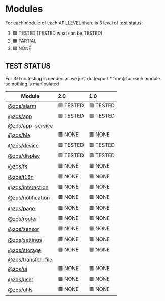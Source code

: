 # Modules

For each module of each API_LEVEL there is 3 level of test status:

1. 🟩 TESTED (TESTED what can be TESTED)
2. 🟧 PARTIAL 
3. 🟥 NONE

## TEST STATUS

For 3.0 no testing is needed as we just do (export * from) for each module so nothing is manipulated

| Module                                                  |     2.0    |     1.0    |
| --------------------------------------                  |:-----------|:-----------|
| [@zos/alarm](./lib/api/tests/alarm.js)                  | 🟩 TESTED  | 🟩 TESTED  |
| [@zos/app](./lib/api/tests/app.js)                      | 🟩 TESTED  | 🟩 TESTED  |
| [@zos/app-service](./lib/api/tests/app-service.js)      ||  
| [@zos/ble](./lib/api/tests/ble.js)                      | 🟥 NONE    | 🟥 NONE    |
| [@zos/device](./lib/api/tests/device.js)                | 🟩 TESTED  | 🟩 TESTED  |
| [@zos/display](./lib/api/tests/display.js)              | 🟩 TESTED  | 🟩 TESTED  |
| [@zos/fs](./lib/api/tests/fs.js)                        | 🟥 NONE    | 🟥 NONE    |
| [@zos/i18n](./lib/api/tests/i18n.js)                    | 🟥 NONE    | 🟥 NONE    |
| [@zos/interaction](./lib/api/tests/interaction.js)      | 🟥 NONE    | 🟥 NONE    |
| [@zos/notification](./lib/api/tests/notification.js)    | 🟥 NONE    | 🟥 NONE    |
| [@zos/page](./lib/api/tests/page.js)                    | 🟥 NONE    | 🟥 NONE    |
| [@zos/router](./lib/api/tests/router.js)                | 🟥 NONE    | 🟥 NONE    |
| [@zos/sensor](./lib/api/tests/sensor.js)                | 🟥 NONE    | 🟥 NONE    |
| [@zos/settings](./lib/api/tests/settings.js)            | 🟥 NONE    | 🟥 NONE    |
| [@zos/storage](./lib/api/tests/storage.js)              | 🟥 NONE    | 🟥 NONE    |
| [@zos/transfer-file](./lib/api/tests/transfer-file.js)  ||
| [@zos/ui](./lib/api/tests/ui.js)                        | 🟥 NONE    | 🟥 NONE    |
| [@zos/user](./lib/api/tests/user.js)                    | 🟥 NONE    | 🟥 NONE    |
| [@zos/utils](./lib/api/tests/utils.js)                  | 🟥 NONE    | 🟥 NONE    |
